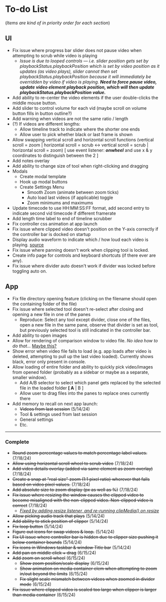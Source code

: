 # To-do List

(_Items are kind of in priority order for each section_)

## UI

* Fix issue where progress bar slider does not pause video when attempting to scrub while video is playing
  * *Issue is due to looped controls — i.e. slider position gets set by playbackStatus.playbackPosition which is set by video position as it updates (as video plays), slider cannot then set playbackStatus.playbackPosition because it will immediately be overridden by video if video is playing. __Need to force pause video, update video element playback position, which will then update playbackStatus.playbackPosition value.__*
* Add ability to re-center the video elements if the user double-clicks the middle mouse button.
* Add slider to control volume for each vid (maybe scroll on volume button fills in button outline?)
* Add warning when videos are not the same ratio / length
* (?) If videos are different lengths:
  * Allow timeline track to indicate where the shorter one ends
  * Allow user to pick whether black or last frame is shown
* Allow swapping vertical scroll and horizontal scroll functions (vertical scroll = zoom | horizontal scroll = scrub <-> vertical scroll = scrub | horizontal scroll = zoom) [ use event listener: _**onwheel**_ and use x & y coordinates to distinguish between the 2 ]
* Add notes overlay
* Add ability to change size of tool when right-clicking and dragging
* Modals
  * Create modal template
  * Hook up modal buttons
  * Create Settings Menu
    * Smooth Zoom (animate between zoom ticks)
    * Auto load last videos (if applicable) toggle
    * Zoom minimums and maximums
* Update timecode to use HH:MM:SS:FF format, add second entry to indicate second vid timecode if different framerate
* Add length time label to end of timeline scrubber
* Fix controller css animation at app launch
* Fix issue where clipped video doesn't position on the Y-axis correctly if the controller bar is docked on startup
* Display audio waveform to indicate which / how loud each video is playing. [source](https://css-tricks.com/making-an-audio-waveform-visualizer-with-vanilla-javascript/)
* Fix issue where panning doesn't work when clipping tool is locked.
* Create info page for controls and keyboard shortcuts (if there ever are any).
* Fix issue where divider auto doesn't work if divider was locked before toggling auto on.

## App

* Fix file directory opening feature (clicking on the filename should open the containing folder of the file)
* Fix issue where selected tool doesn't re-select after closing and opening a new file in one of the panes
  * Reproduce: Select any tool except divider, close one of the files, open a new file in the same pane, observe that divider is set as tool, but previously selected tool is still indicated in the controller bar.
* Add ability to open images
* Allow for rendering of comparison window to video file. _No idea how to do that..._ [Maybe this?](https://dev.to/yonatanbd/using-electron-to-create-videos-canvas-ffmpeg-5gdm)
* Show error when video file fails to load (e.g. app loads after video is deleted, attempting to pull up the last video loaded). Currently shows black, error only present in console.
* Allow loading of entire folder and ability to quickly pick video/images from opened folder (probably as a sidebar or maybe as a separate, smaller window).
  * Add A/B selector to select which panel gets replaced by the selected file in the loaded folder
  **[ A** | B ]
  * Allow user to drag files into the panes to replace ones currently there
* Add memory to recall on next app launch:
  * ~~Videos from last session~~ (5/14/24)
  * Tool & settings used from last session
  * General settings
  * Etc.

---

### Complete

* ~~Round zoom percentage values to match percentage label values.~~ (7/18/24)
* ~~Allow using horizontal scroll wheel to scrub video~~ (7/18/24)
* ~~Add video details overlay (added via same element as zoom overlay)~~ (7/18/24)
* ~~Create a snap at "real size" zoom (1:1 pixel ratio) wherever that falls based on video pixel values.~~ (7/18/24)
* ~~Add absolute size to zoom display (px as well as %)~~ (7/18/24)
* ~~Fix issue where resizing the window causes the clipped video to become misaligned with the non-clipped video. Non-clipped video is correct~~ (7/18/24)
  * *[Fixed by adding resize listener, and re-running clipMedia() on resize](https://www.npmjs.com/package/react-resize-detector)*
* ~~Allow picking audio track that plays~~ (5/14/24)
* ~~Add ability to stick position of clipper~~ (5/14/24)
* ~~Fix loop button~~ (5/14/24)
* ~~Figure out icons for swap videos & loop.~~ (5/14/24)
* ~~Fix UI issue where controller bar is hidden due to clipper size pushing it below container bounds~~ (5/14/24)
* ~~Fix icons in Windows taskbar & window Title bar~~ (5/14/24)
* ~~Add pan on middle click + drag~~  (6/15/24)
* ~~Add zoom on scroll wheel~~ (6/15/24)
  * ~~Show zoom position/scale display~~ (6/15/24)
  * ~~Show animation on media container elem when attempting to zoom in/out beyond the limits~~ (6/15/24)
  * ~~Fix slight scale mismatch between videos when zoomed in divider mode~~ (6/15/24)
* ~~Fix issue where clipped video is scaled too large when clipper is larger than media container~~ (6/15/24)